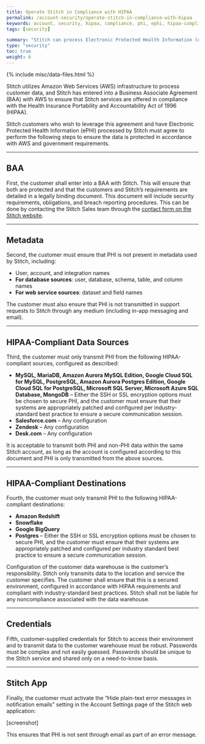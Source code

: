 ```yaml
---
title: Operate Stitch in Compliance with HIPAA
permalink: /account-security/operate-stitch-in-compliance-with-hipaa 
keywords: account, security, hipaa, compliance, phi, ephi, hipaa-compliant
tags: [security]

summary: "Stitch can process Electronic Protected Health Information (ePHI), or data subject to HIPAA requirements, as part of an Enterprise contract. This article outlines the actions customers must take to ensure compliance with HIPAA."
type: "security"
toc: true
weight: 6
---
```

{% include misc/data-files.html %}
 
Stitch utilizes Amazon Web Services (AWS) infrastructure to process customer data, and Stitch has entered into a Business Associate Agreement (BAA) with AWS to ensure that Stitch services are offered in compliance with the Health Insurance Portability and Accountability Act of 1996 (HIPAA).

Stitch customers who wish to leverage this agreement and have Electronic Protected Health Information (ePHI) processed by Stitch must agree to perform the following steps to ensure the data is protected in accordance with AWS and government requirements.

---

## BAA

First, the customer shall enter into a BAA with Stitch. This will ensure that both are protected and that the customers and Stitch’s requirements are detailed in a legally binding document. This document will include security requirements, obligations, and breach reporting procedures. This can be done by contacting the Stitch Sales team through the [contact form on the Stitch website](https://www.stitchdata.com/contact/).

---

## Metadata

Second, the customer must ensure that PHI is not present in metadata used by Stitch, including:

- User, account, and integration names
- **For database sources**: user, database, schema, table, and column names
- **For web service sources**: dataset and field names

The customer must also ensure that PHI is not transmitted in support requests to Stitch through any medium (including in-app messaging and email).

---

## HIPAA-Compliant Data Sources

Third, the customer must only transmit PHI from the following HIPAA-compliant sources, configured as described:

- **MySQL, MariaDB, Amazon Aurora MySQL Edition, Google Cloud SQL for MySQL, PostgreSQL, Amazon Aurora Postgres Edition, Google Cloud SQL for PostgreSQL, Microsoft SQL Server, Microsoft Azure SQL Database, MongoDB** – Either the SSH or SSL encryption options must be chosen to secure PHI, and the customer must ensure that their systems are appropriately patched and configured per industry-standard best practice to ensure a secure communication session.
- **Salesforce.com** – Any configuration
- **Zendesk** – Any configuration
- **Desk.com** – Any configuration

It is acceptable to transmit both PHI and non-PHI data within the same Stitch account, as long as the account is configured according to this document and PHI is only transmitted from the above sources.

---

## HIPAA-Compliant Destinations

Fourth, the customer must only transmit PHI to the following HIPAA-compliant destinations:

- **Amazon Redshift**
- **Snowflake**
- **Google BigQuery**
- **Postgres** – Either the SSH or SSL encryption options must be chosen to secure PHI, and the customer must ensure that their systems are appropriately patched and configured per industry standard best practice to ensure a secure communication session.

Configuration of the customer data warehouse is the customer’s responsibility. Stitch only transmits data to the location and service the customer specifies. The customer shall ensure that this is a secured environment, configured in accordance with HIPAA requirements and compliant with industry-standard best practices. Stitch shall not be liable for any noncompliance associated with the data warehouse.

---

## Credentials

Fifth, customer-supplied credentials for Stitch to access their environment and to transmit data to the customer warehouse must be robust. Passwords must be complex and not easily guessed. Passwords should be unique to the Stitch service and shared only on a need-to-know basis.

---

## Stitch App

Finally, the customer must activate the “Hide plain-text error messages in notification emails” setting in the Account Settings page of the Stitch web application:

[screenshot]

This ensures that PHI is not sent through email as part of an error message.